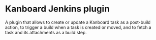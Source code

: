 # Kanboard Jenkins plugin
A plugin that allows to create or update a Kanboard task as a post-build action, to trigger a build when a task is created or moved, and to fetch a task and its attachments as a build step.
